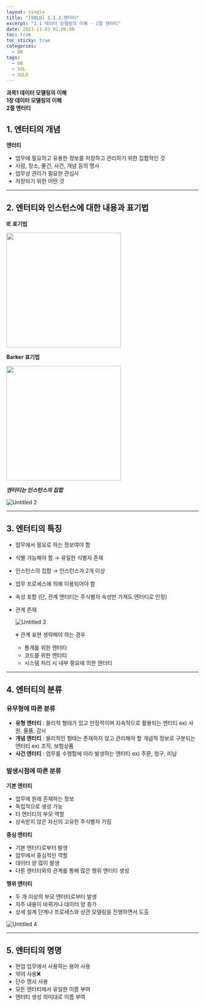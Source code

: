 ```yaml
---
layout: single
title: "[SQLD] 1.1.2.엔터티"
excerpt: "1.1 데이터 모델링의 이해 - 2절 엔터티"
date: 2021-11-03 01:06:00
toc: true
toc_sticky: true
categories:
  - DB
tags:
  - DB
  - SQL
  - SQLD
---
```

**과목1 데이터 모델링의 이해  
1장 데이터 모델링의 이해  
2절 엔터티**

## 1. 엔터티의 개념

**엔터티**

- 업무에 필요하고 유용한 정보를 저장하고 관리하기 위한 집합적인 것
- 사람, 장소, 물건, 사건, 개념 등의 명사
- 업무상 관리가 필요한 관심사
- 저장되기 위한 어떤 것

---

## 2. 엔터티와 인스턴스에 대한 내용과 표기법

**IE 표기법**

<img src="https://user-images.githubusercontent.com/60471550/139880712-1a3aa7af-134d-4297-b0bd-9a5600ba773f.png" width="300" height="300">

**Barker 표기법**

<img src="https://user-images.githubusercontent.com/60471550/139880774-ac578f13-25f6-4e0e-b9f3-5bf08d557d57.png" width="300" height="300">

***엔터티는 인스턴스의 집합***

![Untitled 2](https://user-images.githubusercontent.com/60471550/139880800-851717f8-b9fe-4037-99e5-ce64f5d3153f.png)

---

## 3. 엔터티의 특징

- 업무에서 필요로 하는 정보여야 함
- 식별 가능해야 함 → 유일한 식별자 존재
- 인스턴스의 집합 → 인스턴스가 2개 이상
- 업무 프로세스에 의해 이용되어야 함
- 속성 포함 (단, 관계 엔터티는 주식별자 속성만 가져도 엔터티로 인정)
- 관계 존재
    
    ![Untitled 3](https://user-images.githubusercontent.com/60471550/139880836-007acd2b-527e-4eb0-8cb6-69a8dd33c3a6.png)
    
    ※ 관계 표현 생략해야 하는 경우
    
    - 통계를 위한 엔터티
    - 코드를 위한 엔터티
    - 시스템 처리 시 내부 필요에 의한 엔터티
    
---

## 4. 엔터티의 분류

### 유무형에 따른 분류

- **유형 엔터티** : 물리적 형태가 있고 안정적이며 지속적으로 활용되는 엔터티
ex) 사원, 물품, 감사
- **개념 엔터티** : 물리적인 형태는 존재하지 않고 관리해야 할 개념적 정보로 구분되는 엔터티 ex)  조직, 보험상품
- **사건 엔터티** : 업무를 수행함에 따라 발생하는 엔터티
ex) 주문, 청구, 미납

### 발생시점에 따른 분류

**기본 엔터티**

- 업무에 원래 존재하는 정보
- 독립적으로 생성 가능
- 타 엔터티의 부모 역할
- 상속받지 않은 자신의 고유한 주식별자 가짐

**중심 엔터티**

- 기본 엔터티로부터 발생
- 업무에서 중심적인 역할
- 데이터 양 많이 발생
- 다른 엔터티와의 관계를 통해 많은 행위 엔터티 생성

**행위 엔터티**

- 두 개 이상의 부모 엔터티로부터 발생
- 자주 내용이 바뀌거나 데이터 양 증가
- 상세 설계 단계나 프로세스와 상관 모델링을 진행하면서 도출

![Untitled 4](https://user-images.githubusercontent.com/60471550/139880871-6a4f64af-ba2e-4741-8c35-523774b32324.png)

---

## 5. 엔터티의 명명

- 현업 업무에서 사용하는 용어 사용
- 약어 사용❌
- 단수 명사 사용
- 모든 엔터티에서 유일한 이름 부여
- 엔터티 생성 의미대로 이름 부여
